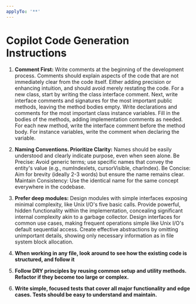 ```yaml
---
applyTo: '**'
---
```

# Copilot Code Generation Instructions

1. **Comment First:**
   Write comments at the beginning of the development process. Comments should explain aspects of the code that are not immediately clear from the code itself. Either adding precision or enhancing intuition, and should avoid merely restating the code. For a new class, start by writing the class interface comment. Next, write interface comments and signatures for the most important public methods, leaving the method bodies empty. Write declarations and comments for the most important class instance variables. Fill in the bodies of the methods, adding implementation comments as needed. For each new method, write the interface comment before the method body. For instance variables, write the comment when declaring the variable.

2. **Naming Conventions. Prioritize Clarity:**
   Names should be easily understood and clearly indicate purpose, even when seen alone. Be Precise: Avoid generic terms; use specific names that convey the entity's value (e.g., numIndexlets, cursorVisible, charIndex). Be Concise: Aim for brevity (ideally 2-3 words) but ensure the name remains clear. Maintain Consistency: Use the identical name for the same concept everywhere in the codebase.

3. **Prefer deep modules:**
   Design modules with simple interfaces exposing minimal complexity, like Unix I/O's five basic calls. Provide powerful, hidden functionality within the implementation, concealing significant internal complexity akin to a garbage collector. Design interfaces for common use cases, making frequent operations simple like Unix I/O's default sequential access. Create effective abstractions by omitting unimportant details, showing only necessary information as in file system block allocation.

4. **When working in any file, look around to see how the existing code is structured, and follow it**

5. **Follow DRY principles by reusing common setup and utility methods. Refactor if they become too large or complex.**

6. **Write simple, focused tests that cover all major functionality and edge cases. Tests should be easy to understand and maintain.**